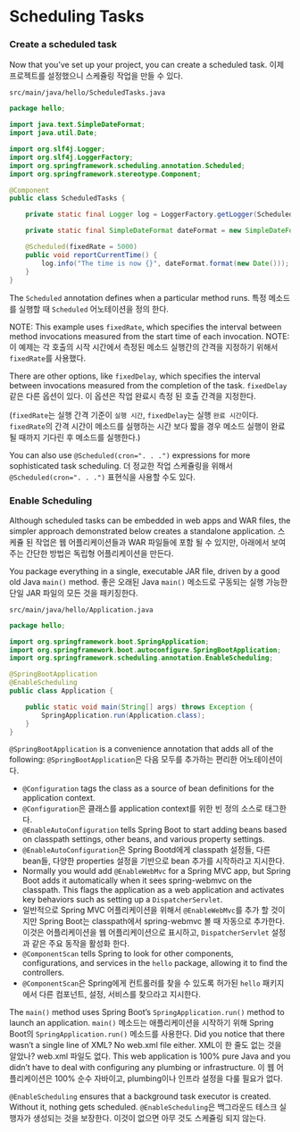 # Scheduling Tasks

### Create a scheduled task

Now that you’ve set up your project, you can create a scheduled task.
이제 프로젝트를 설정했으니 스케쥴링 작업을 만들 수 있다.

```src/main/java/hello/ScheduledTasks.java```
```java
package hello;

import java.text.SimpleDateFormat;
import java.util.Date;

import org.slf4j.Logger;
import org.slf4j.LoggerFactory;
import org.springframework.scheduling.annotation.Scheduled;
import org.springframework.stereotype.Component;

@Component
public class ScheduledTasks {

    private static final Logger log = LoggerFactory.getLogger(ScheduledTasks.class);

    private static final SimpleDateFormat dateFormat = new SimpleDateFormat("HH:mm:ss");

    @Scheduled(fixedRate = 5000)
    public void reportCurrentTime() {
        log.info("The time is now {}", dateFormat.format(new Date()));
    }
}
```
The ```Scheduled``` annotation defines when a particular method runs.
특정 메소드를 실행할 때 ```Scheduled``` 어노테이션을 정의 한다.

NOTE: This example uses ```fixedRate```, which specifies the interval between method invocations measured from the start time of each invocation.
NOTE: 이 예제는 각 호출의 시작 시간에서 측정된 메소드 실행간의 간격을 지정하기 위해서 ```fixedRate```를 사용했다.

There are other options, like ```fixedDelay```, which specifies the interval between invocations measured from the completion of the task.
```fixedDelay``` 같은 다른 옵션이 있다. 이 옵션은 작업 완료시 측정 된 호출 간격을 지정한다.

(```fixedRate```는 실행 간격 기준이 ```실행 시간```, ```fixedDelay```는 실행 ```완료 시간```이다.
```fixedRate```의 간격 시간이 메소드를 실행하는 시간 보다 짧을 경우 메소드 실행이 완료될 때까지 기다린 후 메소드를 실행한다.)

You can also use ```@Scheduled(cron=". . .")``` expressions for more sophisticated task scheduling.
더 정교한 작업 스케쥴링을 위해서 ```@Scheduled(cron=". . .")``` 표현식을 사용할 수도 있다.

### Enable Scheduling
Although scheduled tasks can be embedded in web apps and WAR files, the simpler approach demonstrated below creates a standalone application.
스케쥴 된 작업은 웹 어플리케이션들과 WAR 파일들에 포함 될 수 있지만, 아래에서 보여주는 간단한 방법은 독립형 어플리케이션을 만든다.

You package everything in a single, executable JAR file, driven by a good old Java ```main()``` method.
좋은 오래된 Java ```main()``` 메소드로 구동되는 실행 가능한 단일 JAR 파일의 모든 것을 패키징한다.

```src/main/java/hello/Application.java```

```java
package hello;

import org.springframework.boot.SpringApplication;
import org.springframework.boot.autoconfigure.SpringBootApplication;
import org.springframework.scheduling.annotation.EnableScheduling;

@SpringBootApplication
@EnableScheduling
public class Application {

    public static void main(String[] args) throws Exception {
        SpringApplication.run(Application.class);
    }
}
```

```@SpringBootApplication``` is a convenience annotation that adds all of the following:
```@SpringBootApplication```은 다음 모두를 추가하는 편리한 어노테이션이다.

- ```@Configuration``` tags the class as a source of bean definitions for the application context.
- ```@Configuration```은 클래스를 application context를 위한 빈 정의 소스로 태그한다.
- ```@EnableAutoConfiguration``` tells Spring Boot to start adding beans based on classpath settings, other beans, and various property settings.
- ```@EnableAutoConfiguration```은 Spring Bootd에게 classpath 설정들, 다른 bean들, 다양한 properties 설정을 기반으로 bean 추가를 시작하라고 지시한다.  
- Normally you would add ```@EnableWebMvc``` for a Spring MVC app, but Spring Boot adds it automatically when it sees spring-webmvc on the classpath. This flags the application as a web application and activates key behaviors such as setting up a ```DispatcherServlet```.
- 일반적으로 Spring MVC 어플리케이션을 위해서 ```@EnableWebMvc```를 추가 할 것이지만 Spring Boot는 classpath에서 spring-webmvc 볼 때 자동으로 추가한다. 이것은 어플리케이션을 웹 어플리케이션으로 표시하고, ```DispatcherServlet``` 설정과 같은 주요 동작을 활성화 한다.
- ```@ComponentScan``` tells Spring to look for other components, configurations, and services in the ```hello``` package, allowing it to find the controllers.
- ```@ComponentScan```은 Spring에게 컨트롤러를 찾을 수 있도록 허가된 ```hello``` 패키지에서 다른 컴포넌트, 설정, 서비스를 찾으라고 지시한다.

The ```main()``` method uses Spring Boot’s ```SpringApplication.run()``` method to launch an application.
```main()``` 메소드는 애플리케이션을 시작하기 위해 Spring Boot의 ```SpringApplication.run()``` 메소드를 사용한다.
Did you notice that there wasn’t a single line of XML? No web.xml file either.
XML이 한 줄도 없는 것을 알았나? web.xml 파일도 없다.
This web application is 100% pure Java and you didn’t have to deal with configuring any plumbing or infrastructure.
이 웹 어플리케이션은 100% 순수 자바이고, plumbing이나 인프라 설정을 다룰 필요가 없다.

```@EnableScheduling``` ensures that a background task executor is created. Without it, nothing gets scheduled.
```@EnableScheduling```은 백그라운드 테스크 실행자가 생성되는 것을 보장한다. 이것이 없으면 아무 것도 스케쥴링 되지 않는다.